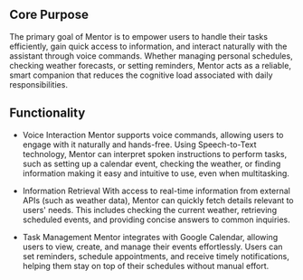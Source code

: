 ## Core Purpose
The primary goal of Mentor is to empower users to handle their tasks efficiently, gain quick access to information, and interact naturally with the assistant through voice commands. Whether managing personal schedules, checking weather forecasts, or setting reminders, Mentor acts as a reliable, smart companion that reduces the cognitive load associated with daily responsibilities.

## Functionality

- Voice Interaction Mentor supports voice commands, allowing users to engage with it naturally and hands-free. Using Speech-to-Text technology, Mentor can interpret spoken instructions to perform tasks, such as setting up a calendar event, checking the weather, or finding information making it easy and intuitive to use, even when multitasking.

- Information Retrieval With access to real-time information from external APIs (such as weather data), Mentor can quickly fetch details relevant to users' needs. This includes checking the current weather, retrieving scheduled events, and providing concise answers to common inquiries.

- Task Management Mentor integrates with Google Calendar, allowing users to view, create, and manage their events effortlessly. Users can set reminders, schedule appointments, and receive timely notifications, helping them stay on top of their schedules without manual effort.